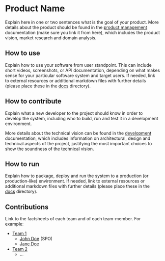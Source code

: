 # Product Name

Explain here in one or two sentences what is the goal of your product. More details about the product should be found in the [product management](docs/product.md) documentation (make sure you link it from here), which includes the product vision, market research and domain analysis.
 

## How to use

Explain how to use your software from user standpoint. This can include short videos, screenshots, or API documentation, depending on what makes sense for your particular software system and target users. If needed, link to external resources or additional markdown files with further details (please place these in the [docs](docs/) directory).


## How to contribute

Explain what a new developer to the project should know in order to develop the system, including who to build, run and test it in a development environment. 

More details about the technical vision can be found in the [development](docs/development.md) documentation, which includes information on architectural, design and technical aspects of the project, justifying the most important choices to show the soundness of the technical vision.


## How to run

Explain how to package, deploy and run the system to a production (or production-like) environment. If needed, link to external resources or additional markdown files with further details (please place these in the [docs](docs/) directory).


## Contributions

Link to the factsheets of each team and of each team-member. For example:

 * [Team 1](factsheets/team1.md)
   * [John Doe](factsheets/john_doe.md) (SPO)
   * [Jane Doe](factsheets/jane_doe.md)
 * [Team 2](factsheets/team2.md)
   * ...


